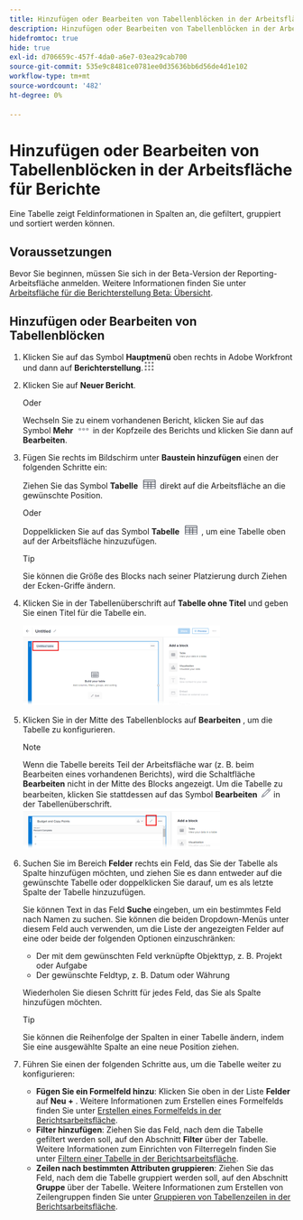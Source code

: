 ```yaml
---
title: Hinzufügen oder Bearbeiten von Tabellenblöcken in der Arbeitsfläche für Berichte
description: Hinzufügen oder Bearbeiten von Tabellenblöcken in der Arbeitsfläche für Berichte
hidefromtoc: true
hide: true
exl-id: d706659c-457f-4da0-a6e7-03ea29cab700
source-git-commit: 535e9c8481ce0781ee0d35636bb6d56de4d1e102
workflow-type: tm+mt
source-wordcount: '482'
ht-degree: 0%

---
```


# Hinzufügen oder Bearbeiten von Tabellenblöcken in der Arbeitsfläche für Berichte

Eine Tabelle zeigt Feldinformationen in Spalten an, die gefiltert, gruppiert und sortiert werden können.

## Voraussetzungen

Bevor Sie beginnen, müssen Sie sich in der Beta-Version der Reporting-Arbeitsfläche anmelden. Weitere Informationen finden Sie unter [Arbeitsfläche für die Berichterstellung Beta: Übersicht](/help/quicksilver/product-announcements/betas/canvas-dashboards-beta/reporting-canvas-beta-overview.md).

## Hinzufügen oder Bearbeiten von Tabellenblöcken

1. Klicken Sie auf das Symbol **Hauptmenü** oben rechts in Adobe Workfront und dann auf **Berichterstellung**.![](assets/main-menu-icon.png)
1. Klicken Sie auf **Neuer Bericht**.

   Oder

   Wechseln Sie zu einem vorhandenen Bericht, klicken Sie auf das Symbol **Mehr** ![](assets/more-icon-27x15.png) in der Kopfzeile des Berichts und klicken Sie dann auf **Bearbeiten**.

1. Fügen Sie rechts im Bildschirm unter **Baustein hinzufügen** einen der folgenden Schritte ein:

   Ziehen Sie das Symbol **Tabelle** ![](assets/table-icon.png) direkt auf die Arbeitsfläche an die gewünschte Position.

   Oder

   Doppelklicken Sie auf das Symbol **Tabelle** ![](assets/table-icon.png) , um eine Tabelle oben auf der Arbeitsfläche hinzuzufügen.

   >[!TIP]
   >
   >Sie können die Größe des Blocks nach seiner Platzierung durch Ziehen der Ecken-Griffe ändern.

1. Klicken Sie in der Tabellenüberschrift auf **Tabelle ohne Titel** und geben Sie einen Titel für die Tabelle ein.

   ![](assets/table-name-350x142.png)

1. Klicken Sie in der Mitte des Tabellenblocks auf **Bearbeiten** , um die Tabelle zu konfigurieren.

   >[!NOTE]
   >
   >Wenn die Tabelle bereits Teil der Arbeitsfläche war (z. B. beim Bearbeiten eines vorhandenen Berichts), wird die Schaltfläche **Bearbeiten** nicht in der Mitte des Blocks angezeigt. Um die Tabelle zu bearbeiten, klicken Sie stattdessen auf das Symbol **Bearbeiten** ![](assets/edit-icon.png) in der Tabellenüberschrift.
   >![](assets/edit-icon-table-header-350x71.png)

1. Suchen Sie im Bereich **Felder** rechts ein Feld, das Sie der Tabelle als Spalte hinzufügen möchten, und ziehen Sie es dann entweder auf die gewünschte Tabelle oder doppelklicken Sie darauf, um es als letzte Spalte der Tabelle hinzuzufügen.

   Sie können Text in das Feld **Suche** eingeben, um ein bestimmtes Feld nach Namen zu suchen. Sie können die beiden Dropdown-Menüs unter diesem Feld auch verwenden, um die Liste der angezeigten Felder auf eine oder beide der folgenden Optionen einzuschränken:

   * Der mit dem gewünschten Feld verknüpfte Objekttyp, z. B. Projekt oder Aufgabe
   * Der gewünschte Feldtyp, z. B. Datum oder Währung

   Wiederholen Sie diesen Schritt für jedes Feld, das Sie als Spalte hinzufügen möchten.

   >[!TIP]
   >
   >Sie können die Reihenfolge der Spalten in einer Tabelle ändern, indem Sie eine ausgewählte Spalte an eine neue Position ziehen.

1. Führen Sie einen der folgenden Schritte aus, um die Tabelle weiter zu konfigurieren:

   * **Fügen Sie ein Formelfeld hinzu**: Klicken Sie oben in der Liste **Felder** auf **Neu +** . Weitere Informationen zum Erstellen eines Formelfelds finden Sie unter [Erstellen eines Formelfelds in der Berichtsarbeitsfläche](../../../reports-and-dashboards/reporting-canvas/table-blocks/create-formula-field.md).
   * **Filter hinzufügen**: Ziehen Sie das Feld, nach dem die Tabelle gefiltert werden soll, auf den Abschnitt **Filter** über der Tabelle. Weitere Informationen zum Einrichten von Filterregeln finden Sie unter [Filtern einer Tabelle in der Berichtsarbeitsfläche](../../../reports-and-dashboards/reporting-canvas/table-blocks/configure-filter-rules-for-table.md).
   * **Zeilen nach bestimmten Attributen gruppieren**: Ziehen Sie das Feld, nach dem die Tabelle gruppiert werden soll, auf den Abschnitt **Gruppe** über der Tabelle. Weitere Informationen zum Erstellen von Zeilengruppen finden Sie unter [Gruppieren von Tabellenzeilen in der Berichtsarbeitsfläche](../../../reports-and-dashboards/reporting-canvas/table-blocks/group-rows-in-table.md).
